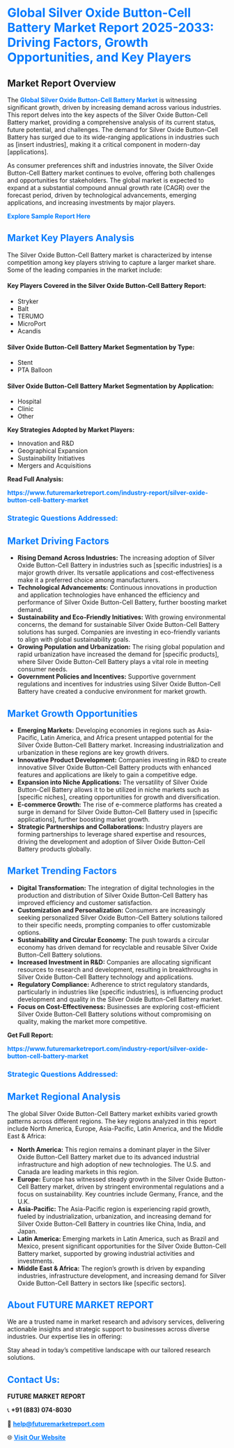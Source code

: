 <h1 style="color: #007BFF;">Global Silver Oxide Button-Cell Battery Market Report 2025-2033: Driving Factors, Growth Opportunities, and Key Players</h1>

<section id="overview">
<h2>Market Report Overview</h2>
<p>The <a href="https://www.futuremarketreport.com/industry-report/silver-oxide-button-cell-battery-market" style="color: #007BFF; text-decoration: none;"><strong>Global Silver Oxide Button-Cell Battery Market</strong></a> is witnessing significant growth, driven by increasing demand across various industries. This report delves into the key aspects of the Silver Oxide Button-Cell Battery market, providing a comprehensive analysis of its current status, future potential, and challenges. The demand for Silver Oxide Button-Cell Battery has surged due to its wide-ranging applications in industries such as [insert industries], making it a critical component in modern-day [applications].</p>
<p>As consumer preferences shift and industries innovate, the Silver Oxide Button-Cell Battery market continues to evolve, offering both challenges and opportunities for stakeholders. The global market is expected to expand at a substantial compound annual growth rate (CAGR) over the forecast period, driven by technological advancements, emerging applications, and increasing investments by major players.</p>
</section>

<section id="overview">
<p><a href="https://www.futuremarketreport.com/request-sample/reportId=31784" style="color: #007BFF; text-decoration: none;"><strong>Explore Sample Report Here</strong></a></p>
</section>

<section id="key-players">
<h2 style="color: #007BFF;">Market Key Players Analysis</h2>
<p>The Silver Oxide Button-Cell Battery market is characterized by intense competition among key players striving to capture a larger market share. Some of the leading companies in the market include:</p>
<h4>Key Players Covered in the Silver Oxide Button-Cell Battery Report:</h4>
<ul><li>Stryker</li><li>Balt</li><li>TERUMO</li><li>MicroPort</li><li>Acandis</li></ul>
<h4>Silver Oxide Button-Cell Battery Market Segmentation by Type:</h4>
<ul><li>Stent</li><li>PTA Balloon</li></ul>

<h4>Silver Oxide Button-Cell Battery Market Segmentation by Application:</h4>
<ul><li>Hospital</li><li>Clinic</li><li>Other</li></ul>
<p><strong>Key Strategies Adopted by Market Players:</strong></p>
<ul>
<li>Innovation and R&D</li>
<li>Geographical Expansion</li>
<li>Sustainability Initiatives</li>
<li>Mergers and Acquisitions</li>
</ul>
</section>

<section>
<p><strong>Read Full Analysis: </strong></p><a href="https://www.futuremarketreport.com/industry-report/silver-oxide-button-cell-battery-market" style="color: #007BFF; text-decoration: none;"><strong>https://www.futuremarketreport.com/industry-report/silver-oxide-button-cell-battery-market</strong></a>
<h3 style="color: #007BFF;">Strategic Questions Addressed:</h3>
</section>

<section id="driving-factors">
<h2 style="color: #007BFF;">Market Driving Factors</h2>
<ul>
<li><strong>Rising Demand Across Industries:</strong> The increasing adoption of Silver Oxide Button-Cell Battery in industries such as [specific industries] is a major growth driver. Its versatile applications and cost-effectiveness make it a preferred choice among manufacturers.</li>
<li><strong>Technological Advancements:</strong> Continuous innovations in production and application technologies have enhanced the efficiency and performance of Silver Oxide Button-Cell Battery, further boosting market demand.</li>
<li><strong>Sustainability and Eco-Friendly Initiatives:</strong> With growing environmental concerns, the demand for sustainable Silver Oxide Button-Cell Battery solutions has surged. Companies are investing in eco-friendly variants to align with global sustainability goals.</li>
<li><strong>Growing Population and Urbanization:</strong> The rising global population and rapid urbanization have increased the demand for [specific products], where Silver Oxide Button-Cell Battery plays a vital role in meeting consumer needs.</li>
<li><strong>Government Policies and Incentives:</strong> Supportive government regulations and incentives for industries using Silver Oxide Button-Cell Battery have created a conducive environment for market growth.</li>
</ul>
</section>

<section id="growth-opportunities">
<h2 style="color: #007BFF;">Market Growth Opportunities</h2>
<ul>
<li><strong>Emerging Markets:</strong> Developing economies in regions such as Asia-Pacific, Latin America, and Africa present untapped potential for the Silver Oxide Button-Cell Battery market. Increasing industrialization and urbanization in these regions are key growth drivers.</li>
<li><strong>Innovative Product Development:</strong> Companies investing in R&D to create innovative Silver Oxide Button-Cell Battery products with enhanced features and applications are likely to gain a competitive edge.</li>
<li><strong>Expansion into Niche Applications:</strong> The versatility of Silver Oxide Button-Cell Battery allows it to be utilized in niche markets such as [specific niches], creating opportunities for growth and diversification.</li>
<li><strong>E-commerce Growth:</strong> The rise of e-commerce platforms has created a surge in demand for Silver Oxide Button-Cell Battery used in [specific applications], further boosting market growth.</li>
<li><strong>Strategic Partnerships and Collaborations:</strong> Industry players are forming partnerships to leverage shared expertise and resources, driving the development and adoption of Silver Oxide Button-Cell Battery products globally.</li>
</ul>
</section>

<section id="trending-factors">
<h2 style="color: #007BFF;">Market Trending Factors</h2>
<ul>
<li><strong>Digital Transformation:</strong> The integration of digital technologies in the production and distribution of Silver Oxide Button-Cell Battery has improved efficiency and customer satisfaction.</li>
<li><strong>Customization and Personalization:</strong> Consumers are increasingly seeking personalized Silver Oxide Button-Cell Battery solutions tailored to their specific needs, prompting companies to offer customizable options.</li>
<li><strong>Sustainability and Circular Economy:</strong> The push towards a circular economy has driven demand for recyclable and reusable Silver Oxide Button-Cell Battery solutions.</li>
<li><strong>Increased Investment in R&D:</strong> Companies are allocating significant resources to research and development, resulting in breakthroughs in Silver Oxide Button-Cell Battery technology and applications.</li>
<li><strong>Regulatory Compliance:</strong> Adherence to strict regulatory standards, particularly in industries like [specific industries], is influencing product development and quality in the Silver Oxide Button-Cell Battery market.</li>
<li><strong>Focus on Cost-Effectiveness:</strong> Businesses are exploring cost-efficient Silver Oxide Button-Cell Battery solutions without compromising on quality, making the market more competitive.</li>
</ul>
</section>

<section>
<p><strong>Get Full Report: </strong></p><a href="https://www.futuremarketreport.com/industry-report/silver-oxide-button-cell-battery-market" style="color: #007BFF; text-decoration: none;"><strong>https://www.futuremarketreport.com/industry-report/silver-oxide-button-cell-battery-market</strong></a>
<h3 style="color: #007BFF;">Strategic Questions Addressed:</h3>
</section>


<section id="regional-analysis">
<h2 style="color: #007BFF;">Market Regional Analysis</h2>
<p>The global Silver Oxide Button-Cell Battery market exhibits varied growth patterns across different regions. The key regions analyzed in this report include North America, Europe, Asia-Pacific, Latin America, and the Middle East & Africa:</p>
<ul>
<li><strong>North America:</strong> This region remains a dominant player in the Silver Oxide Button-Cell Battery market due to its advanced industrial infrastructure and high adoption of new technologies. The U.S. and Canada are leading markets in this region.</li>
<li><strong>Europe:</strong> Europe has witnessed steady growth in the Silver Oxide Button-Cell Battery market, driven by stringent environmental regulations and a focus on sustainability. Key countries include Germany, France, and the U.K.</li>
<li><strong>Asia-Pacific:</strong> The Asia-Pacific region is experiencing rapid growth, fueled by industrialization, urbanization, and increasing demand for Silver Oxide Button-Cell Battery in countries like China, India, and Japan.</li>
<li><strong>Latin America:</strong> Emerging markets in Latin America, such as Brazil and Mexico, present significant opportunities for the Silver Oxide Button-Cell Battery market, supported by growing industrial activities and investments.</li>
<li><strong>Middle East & Africa:</strong> The region’s growth is driven by expanding industries, infrastructure development, and increasing demand for Silver Oxide Button-Cell Battery in sectors like [specific sectors].</li>
</ul>
</section>

<footer>
<h2 style="color: #007BFF;">About FUTURE MARKET REPORT</h2>
<p>We are a trusted name in market research and advisory services, delivering actionable insights and strategic support to businesses across diverse industries. Our expertise lies in offering:</p>

<p>Stay ahead in today’s competitive landscape with our tailored research solutions.</p>

<h2 style="color: #007BFF;">Contact Us:</h2>
<p><strong>FUTURE MARKET REPORT</strong></p>
<p>📞 <strong>+91 (883) 074-8030</strong></p>
<p>📧 <strong><a href="mailto:help@futuremarketreport.com" style="color: #007BFF;">help@futuremarketreport.com</a></strong></p>
<p>🌐 <strong><a href="https://www.futuremarketreport.com/" style="color: #007BFF;">Visit Our Website</a></strong></p>
</footer>